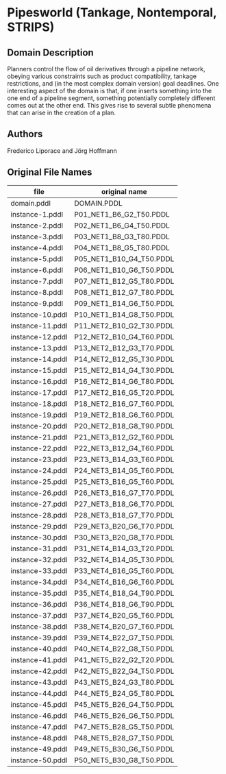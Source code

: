 # Pipesworld (Tankage, Nontemporal, STRIPS)

## Domain Description

Planners control the flow of oil derivatives through a pipeline network, obeying various constraints such as product compatibility, tankage restrictions, and (in the most complex domain version) goal deadlines.
One interesting aspect of the domain is that, if one inserts something into the one end of a pipeline segment, something potentially completely different comes out at the other end.
This gives rise to several subtle phenomena that can arise in the creation of a plan.

## Authors

Frederico Liporace and Jörg Hoffmann

## Original File Names

| file             | original name            |
|------------------|--------------------------|
| domain.pddl      | DOMAIN.PDDL              |
| instance-1.pddl  | P01_NET1_B6_G2_T50.PDDL  |
| instance-2.pddl  | P02_NET1_B6_G4_T50.PDDL  |
| instance-3.pddl  | P03_NET1_B8_G3_T80.PDDL  |
| instance-4.pddl  | P04_NET1_B8_G5_T80.PDDL  |
| instance-5.pddl  | P05_NET1_B10_G4_T50.PDDL |
| instance-6.pddl  | P06_NET1_B10_G6_T50.PDDL |
| instance-7.pddl  | P07_NET1_B12_G5_T80.PDDL |
| instance-8.pddl  | P08_NET1_B12_G7_T80.PDDL |
| instance-9.pddl  | P09_NET1_B14_G6_T50.PDDL |
| instance-10.pddl | P10_NET1_B14_G8_T50.PDDL |
| instance-11.pddl | P11_NET2_B10_G2_T30.PDDL |
| instance-12.pddl | P12_NET2_B10_G4_T60.PDDL |
| instance-13.pddl | P13_NET2_B12_G3_T70.PDDL |
| instance-14.pddl | P14_NET2_B12_G5_T30.PDDL |
| instance-15.pddl | P15_NET2_B14_G4_T30.PDDL |
| instance-16.pddl | P16_NET2_B14_G6_T80.PDDL |
| instance-17.pddl | P17_NET2_B16_G5_T20.PDDL |
| instance-18.pddl | P18_NET2_B16_G7_T60.PDDL |
| instance-19.pddl | P19_NET2_B18_G6_T60.PDDL |
| instance-20.pddl | P20_NET2_B18_G8_T90.PDDL |
| instance-21.pddl | P21_NET3_B12_G2_T60.PDDL |
| instance-22.pddl | P22_NET3_B12_G4_T60.PDDL |
| instance-23.pddl | P23_NET3_B14_G3_T60.PDDL |
| instance-24.pddl | P24_NET3_B14_G5_T60.PDDL |
| instance-25.pddl | P25_NET3_B16_G5_T60.PDDL |
| instance-26.pddl | P26_NET3_B16_G7_T70.PDDL |
| instance-27.pddl | P27_NET3_B18_G6_T70.PDDL |
| instance-28.pddl | P28_NET3_B18_G7_T70.PDDL |
| instance-29.pddl | P29_NET3_B20_G6_T70.PDDL |
| instance-30.pddl | P30_NET3_B20_G8_T70.PDDL |
| instance-31.pddl | P31_NET4_B14_G3_T20.PDDL |
| instance-32.pddl | P32_NET4_B14_G5_T30.PDDL |
| instance-33.pddl | P33_NET4_B16_G5_T60.PDDL |
| instance-34.pddl | P34_NET4_B16_G6_T60.PDDL |
| instance-35.pddl | P35_NET4_B18_G4_T90.PDDL |
| instance-36.pddl | P36_NET4_B18_G6_T90.PDDL |
| instance-37.pddl | P37_NET4_B20_G5_T60.PDDL |
| instance-38.pddl | P38_NET4_B20_G7_T60.PDDL |
| instance-39.pddl | P39_NET4_B22_G7_T50.PDDL |
| instance-40.pddl | P40_NET4_B22_G8_T50.PDDL |
| instance-41.pddl | P41_NET5_B22_G2_T20.PDDL |
| instance-42.pddl | P42_NET5_B22_G4_T50.PDDL |
| instance-43.pddl | P43_NET5_B24_G3_T80.PDDL |
| instance-44.pddl | P44_NET5_B24_G5_T80.PDDL |
| instance-45.pddl | P45_NET5_B26_G4_T50.PDDL |
| instance-46.pddl | P46_NET5_B26_G6_T50.PDDL |
| instance-47.pddl | P47_NET5_B28_G5_T50.PDDL |
| instance-48.pddl | P48_NET5_B28_G7_T50.PDDL |
| instance-49.pddl | P49_NET5_B30_G6_T50.PDDL |
| instance-50.pddl | P50_NET5_B30_G8_T50.PDDL |
